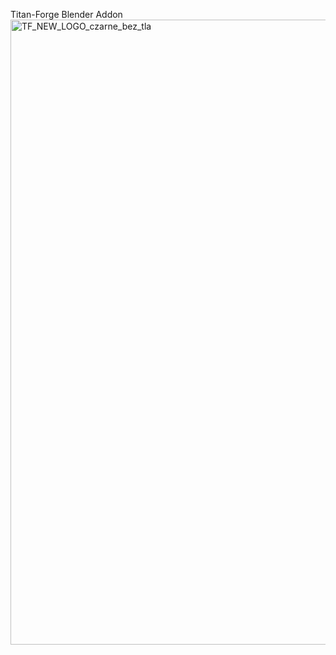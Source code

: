 Titan-Forge Blender Addon
<img width="1000" height="1000" alt="TF_NEW_LOGO_czarne_bez_tla" src="https://github.com/user-attachments/assets/bb7ca9c2-d28e-4f01-a0a7-9007d122b550" />
